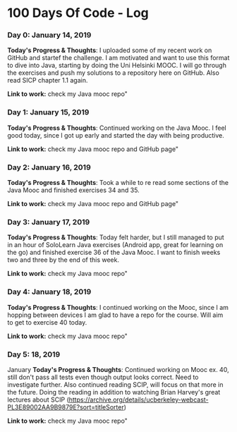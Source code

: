 # 100 Days Of Code - Log

### Day 0: January 14, 2019 

**Today's Progress & Thoughts**: I uploaded some of my recent work on GitHub and startef the challenge. I am motivated and want to use this format to dive into Java, starting by doing the Uni Helsinki MOOC. I will go through the exercises and push my solutions to a repository here on GitHub. Also read SICP chapter 1.1 again.

**Link to work:** check my Java mooc repo"

### Day 1: January 15, 2019 

**Today's Progress & Thoughts**: Continued working on the Java Mooc. I feel good today, since I got up early and started the day with being productive.

**Link to work:** check my Java mooc repo and GitHub page"

### Day 2: January 16, 2019 

**Today's Progress & Thoughts**: Took a while to re read some sections of the Java Mooc and finished exercises 34 and 35.

**Link to work:** check my Java mooc repo and GitHub page"

### Day 3: January 17, 2019 

**Today's Progress & Thoughts**: Today felt harder, but I still managed to put in an hour of SoloLearn Java exercises (Android app, great for learning on the go) and finished exercise 36 of the Java Mooc. I want to finish weeks two and three by the end of this week.

**Link to work:** check my Java mooc repo"

### Day 4: January 18, 2019 

**Today's Progress & Thoughts**: I continued working on the Mooc, since I am hopping between devices I am glad to have a repo for the course. Will aim to get to exercise 40 today.

**Link to work:** check my Java mooc repo"

### Day 5:  18, 2019 
January
**Today's Progress & Thoughts**: Continued working on Mooc ex. 40, still don't pass all tests even though output looks correct. Need to investigate further. Also continued reading SCIP, will focus on that more in the future. Doing the reading in addition to watching Brian Harvey's great lectures about SCIP (https://archive.org/details/ucberkeley-webcast-PL3E89002AA9B9879E?sort=titleSorter)

**Link to work:** check my Java mooc repo"


